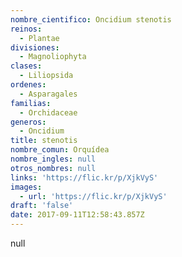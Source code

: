 ```yaml
---
nombre_cientifico: Oncidium stenotis
reinos:
  - Plantae
divisiones:
  - Magnoliophyta
clases:
  - Liliopsida
ordenes:
  - Asparagales
familias:
  - Orchidaceae
generos:
  - Oncidium
title: stenotis
nombre_comun: Orquídea
nombre_ingles: null
otros_nombres: null
links: 'https://flic.kr/p/XjkVyS'
images:
  - url: 'https://flic.kr/p/XjkVyS'
draft: 'false'
date: 2017-09-11T12:58:43.857Z
---
```

null
